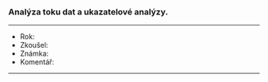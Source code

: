 ### Analýza toku dat a ukazatelové analýzy.

----------------------------------------

- Rok:
- Zkoušel:
- Známka:
- Komentář:

----------------------------------------